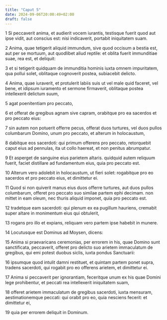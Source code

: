 ```yaml
---
title: "Caput 5"
date: 2024-09-06T20:00:49+02:00
draft: false
---
```



1 Si peccaverit anima, et audierit vocem iurantis, testisque fuerit quod aut ipse vidit, aut conscius est: nisi indicaverit, portabit iniquitatem suam.

2 Anima, quae tetigerit aliquid immundum, sive quod occisum a bestia est, aut per se mortuum, aut quodlibet aliud reptile: et oblita fuerit immunditiae suae, rea est, et deliquit:

3 et si tetigerit quidquam de immunditia hominis iuxta omnem impuritatem, qua pollui solet, oblitaque cognoverit postea, subiacebit delicto.

4 Anima, quae iuraverit, et protulerit labiis suis ut vel male quid faceret, vel bene, et idipsum iuramento et sermone firmaverit, oblitaque postea intellexerit delictum suum,

5 agat poenitentiam pro peccato,

6 et offerat de gregibus agnam sive capram, orabitque pro ea sacerdos et pro peccato eius:

7 sin autem non potuerit offerre pecus, offerat duos turtures, vel duos pullos columbarum Domino, unum pro peccato, et alterum in holocaustum,

8 dabitque eos sacerdoti: qui primum offerens pro peccato, retorquebit caput eius ad pennulas, ita ut collo haereat, et non penitus abrumpatur.

9 Et asperget de sanguine eius parietem altaris. quidquid autem reliquum fuerit, faciet distillare ad fundamentum eius, quia pro peccato est.

10 Alterum vero adolebit in holocaustum, ut fieri solet: rogabitque pro eo sacerdos et pro peccato eius, et dimittetur ei.

11 Quod si non quiverit manus eius duos offerre turtures, aut duos pullos columbarum, offeret pro peccato suo similae partem ephi decimam. non mittet in eam oleum, nec thuris aliquid imponet, quia pro peccato est.

12 tradetque eam sacerdoti: qui plenum ex ea pugillum hauriens, cremabit super altare in monimentum eius qui obtulerit,

13 rogans pro illo et expians, reliquam vero partem ipse habebit in munere.

14 Locutusque est Dominus ad Moysen, dicens:

15 Anima si praevaricans ceremonias, per errorem in his, quae Domino sunt sanctificata, peccaverit, offeret pro delicto suo arietem immaculatum de gregibus, qui emi potest duobus siclis, iuxta pondus Sanctuarii:

16 ipsumque quod intulit damni restituet, et quintam partem ponet supra, tradens sacerdoti, qui rogabit pro eo offerens arietem, et dimittetur ei.

17 Anima si peccaverit per ignorantiam, feceritque unum ex his quae Domini lege prohibentur, et peccati rea intellexerit iniquitatem suam,

18 offeret arietem immaculatum de gregibus sacerdoti, iuxta mensuram, aestimationemque peccati: qui orabit pro eo, quia nesciens fecerit: et dimittetur ei,

19 quia per errorem deliquit in Dominum.


